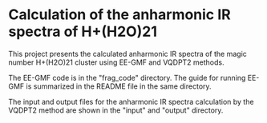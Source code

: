 # Calculation of the anharmonic IR spectra of H+(H2O)21

This project presents the calculated anharmonic IR spectra of the magic number H+(H2O)21
cluster using EE-GMF and VQDPT2 methods.

The EE-GMF code is in the "frag_code" directory. The guide for running EE-GMF is summarized
in the README file in the same directory.

The input and output files for the anharmonic IR spectra calculation by the VQDPT2 method 
are shown in the "input" and "output" directory.
